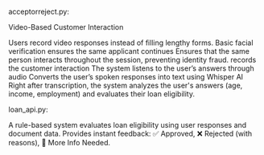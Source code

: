 acceptorreject.py:

Video-Based Customer Interaction

Users record video responses instead of filling lengthy forms.
Basic facial verification ensures the same applicant continues 
Ensures that the same person interacts throughout the session, preventing identity fraud.
records the customer interaction
The system listens to the user’s answers through audio
Converts the user’s spoken responses into text using Whisper AI
Right after transcription, the system analyzes the user's answers (age, income, employment) and evaluates their loan eligibility.

loan_api.py:

A rule-based system evaluates loan eligibility using user responses and document data.
Provides instant feedback: ✅ Approved, ❌ Rejected (with reasons), 🔄 More Info Needed.
